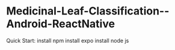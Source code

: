 # Medicinal-Leaf-Classification--Android-ReactNative

Quick Start:
  install npm
  install expo
  install node js
  
